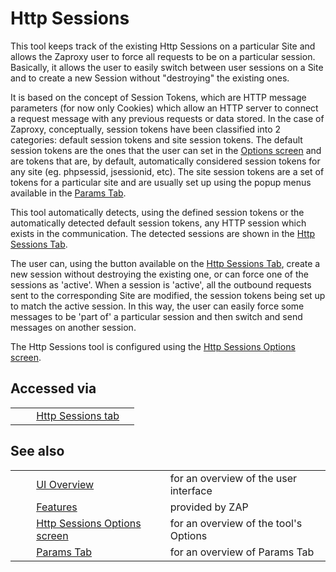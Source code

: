 # Http Sessions #

This tool keeps track of the existing Http Sessions on a particular Site and allows the Zaproxy user to force all requests to be on a particular session. Basically, it allows the user to easily switch between user sessions on a Site and to create a new Session without "destroying" the existing ones.

It is based on the concept of Session Tokens, which are HTTP message parameters (for now only Cookies) which allow an HTTP server to connect a request message with any previous requests or data stored. In the case of Zaproxy, conceptually, session tokens have been classified into 2 categories: default session tokens and site session tokens. The default session tokens are the ones that the user can set in the [Options screen][] and are tokens that are, by default, automatically considered session tokens for any site (eg. phpsessid, jsessionid, etc). The site session tokens are a set of tokens for a particular site and are usually set up using the popup menus available in the [Params Tab][].

This tool automatically detects, using the defined session tokens or the automatically detected default session tokens, any HTTP session which exists in the communication. The detected sessions are shown in the [Http Sessions Tab][].

The user can, using the button available on the [Http Sessions Tab][], create a new session without destroying the existing one, or can force one of the sessions as 'active'. When a session is 'active', all the outbound requests sent to the corresponding Site are modified, the session tokens being set up to match the active session. In this way, the user can easily force some messages to be 'part of' a particular session and then switch and send messages on another session.

The Http Sessions tool is configured using the [Http Sessions Options screen][Options screen].

## Accessed via ##

<table> 
 <tbody>
  <tr> 
   <td>&nbsp;&nbsp;&nbsp;&nbsp;</td> 
   <td><a href="HelpUiTabsHttpsessions" rel="nofollow">Http Sessions tab</a></td> 
   <td></td> 
  </tr> 
 </tbody>
</table>

## See also ##

<table> 
 <tbody>
  <tr> 
   <td>&nbsp;&nbsp;&nbsp;&nbsp;</td> 
   <td><a href="HelpUiOverview" rel="nofollow">UI Overview</a></td> 
   <td>for an overview of the user interface</td> 
  </tr> 
  <tr> 
   <td>&nbsp;&nbsp;&nbsp;&nbsp;</td> 
   <td><a href="HelpStartConceptsConcepts" rel="nofollow">Features</a></td> 
   <td>provided by ZAP</td> 
  </tr> 
  <tr> 
   <td>&nbsp;&nbsp;&nbsp;&nbsp;</td> 
   <td><a href="HelpUiDialogsOptionsHttpsessions" rel="nofollow">Http Sessions Options screen</a></td> 
   <td>for an overview of the tool's Options</td> 
  </tr> 
  <tr> 
   <td>&nbsp;&nbsp;&nbsp;&nbsp;</td> 
   <td><a href="HelpUiTabsParams" rel="nofollow">Params Tab</a></td> 
   <td>for an overview of Params Tab</td> 
  </tr> 
 </tbody>
</table>


[Options screen]: HelpUiDialogsOptionsHttpsessions
[Params Tab]: HelpUiTabsParams
[Http Sessions Tab]: HelpUiTabsHttpsessions